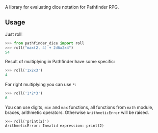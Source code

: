 A library for evaluating dice notation for Pathfinder RPG.

## Usage

Just roll!

```python
>>> from pathfinder_dice import roll
>>> roll("max(2, 4) + 2d6x2x4")
54
```

Result of multiplying in Pathfinder have some specific:

```python
>>> roll('1x2x3')
4
```

For right multiplying you can use `*`:

```python
>>> roll('1*2*3')
6
```

You can use digits, `min` and `max` functions, all functions from `math` module, braces, arithmetic operators. Otherwise `ArithmeticError` will be raised.

```
>>> roll('print(2)')
ArithmeticError: Invalid expression: print(2)
```

